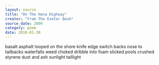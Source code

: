 ```yaml
---
layout: source
title: "On The Hana Highway"
creator: "From The Exeter Book"
source_date: 2009
category: poem
date: 2018-01-30
---
```


basalt
asphalt 
looped on the shore
knife edge switch backs
nose to tailbacks
waterfalls 
weed choked
dribble
into foam slicked pools
crushed styrene 
dust and ash
sunlight
taillight
